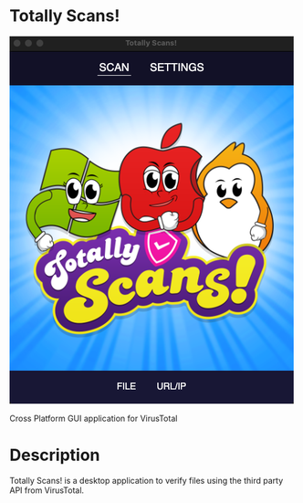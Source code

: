# Totally Scans!
<img src="https://raw.githubusercontent.com/jetspiking/TotallyScans/main/Readme/Start.png">

Cross Platform GUI application for VirusTotal

# Description
Totally Scans! is a desktop application to verify files using the third party API from VirusTotal. 
